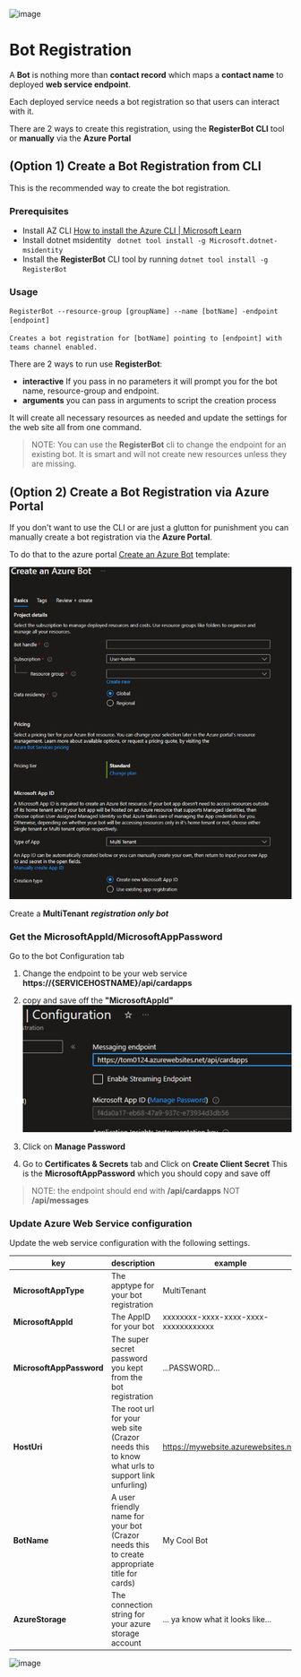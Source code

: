 

![image](https://user-images.githubusercontent.com/17789481/197238565-e3f895d0-6def-4d41-aba2-721d5432b1ef.png)

# Bot Registration

A **Bot** is nothing more than **contact record** which maps a **contact name** to deployed **web service endpoint**.

Each deployed service needs a bot registration so that users can interact with it.

There are 2 ways to create this registration, using the **RegisterBot** **CLI** tool or **manually** via the **Azure Portal**

## (Option 1) Create a Bot Registration from CLI 

This is the recommended way to create the bot registration. 

### Prerequisites

* Install AZ CLI [How to install the Azure CLI | Microsoft Learn](https://learn.microsoft.com/en-us/cli/azure/install-azure-cli)
* Install dotnet msidentity 
  ``` dotnet tool install -g Microsoft.dotnet-msidentity```
* Install the **RegisterBot** CLI tool by running
  ```dotnet tool install -g RegisterBot```

### Usage

```shell
RegisterBot --resource-group [groupName] --name [botName] -endpoint [endpoint]

Creates a bot registration for [botName] pointing to [endpoint] with teams channel enabled.
```

There are 2 ways to run use **RegisterBot**:

* **interactive** If you pass in no parameters it will prompt you for the bot name, resource-group and endpoint.
* **arguments** you can pass in arguments to script the creation process

It will create all necessary resources as needed and update the settings for the web site all from one command.

> NOTE: You can use the **RegisterBot** cli  to change the endpoint for an existing bot. It is smart and will not create new resources unless they are missing.


## (Option 2) Create a Bot Registration via Azure Portal

If you don't want to use the CLI or are just a glutton for punishment you can manually create a bot registration via the **Azure Portal**.

To do that to the azure portal [Create an Azure Bot](https://ms.portal.azure.com/#create/Microsoft.AzureBot) template:

![image-20230125094953931](assets/image-20230125094953931.png)

Create a **MultiTenant** ***registration only bot***

### Get the MicrosoftAppId/MicrosoftAppPassword

Go to the bot Configuration tab 

1. Change the endpoint to be your web service **https://{SERVICEHOSTNAME}/api/cardapps**
2. copy and save off the **"MicrosoftAppId"** ![image-20230125095133318](assets/image-20230125095133318.png)

1. Click on **Manage Password**

2. Go to **Certificates & Secrets** tab and Click on **Create Client Secret** This is the **MicrosoftAppPassword** which you should copy and save off


> NOTE: the endpoint should end with **/api/cardapps** NOT **/api/messages**



### Update Azure Web Service configuration

Update the web service configuration with the following settings.

| key                      | description                                                  | example                              |
| ------------------------ | ------------------------------------------------------------ | ------------------------------------ |
| **MicrosoftAppType**     | The apptype for your bot registration                        | MultiTenant                          |
| **MicrosoftAppId**       | The AppID for your bot                                       | xxxxxxxx-xxxx-xxxx-xxxx-xxxxxxxxxxxx |
| **MicrosoftAppPassword** | The super secret password you kept from the bot registration | ...PASSWORD...                       |
| **HostUri**              | The root url for your web site (Crazor needs this to know what urls to support link unfurling) | https://mywebsite.azurewebsites.net  |
| **BotName**              | A user friendly name for your bot (Crazor needs this to create appropriate title for cards) | My Cool Bot                          |
| **AzureStorage**         | The connection string for your azure storage account         | ... ya know what it looks like...    |



![image](https://user-images.githubusercontent.com/17789481/197365048-6a74c3d5-85cd-4c04-a07a-eef2a46e0ddf.png)
